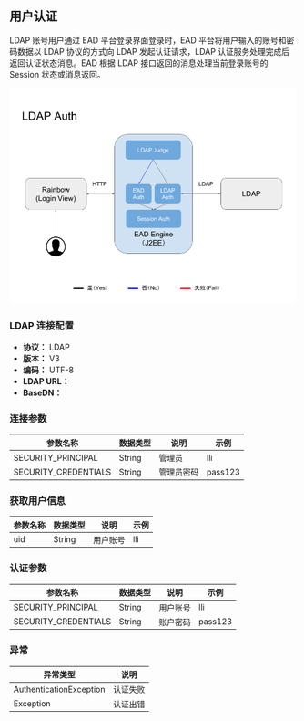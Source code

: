 ## 用户认证

LDAP 账号用户通过 EAD 平台登录界面登录时，EAD 平台将用户输入的账号和密码数据以 LDAP 协议的方式向 LDAP 发起认证请求，LDAP 认证服务处理完成后返回认证状态消息。EAD 根据 LDAP 接口返回的消息处理当前登录账号的 Session 状态或消息返回。

![LDAP 认证](../../images/ldap-auth.png)

### LDAP 连接配置

- **协议：** LDAP
- **版本：** V3
- **编码：** UTF-8
- **LDAP URL：** 
- **BaseDN：** 

### 连接参数

参数名称|数据类型|说明|示例
--|--|--|--
SECURITY_PRINCIPAL|String|管理员|lli
SECURITY_CREDENTIALS|String|管理员密码|pass123

### 获取用户信息

参数名称|数据类型|说明|示例
--|--|--|--
uid|String|用户账号|lli


### 认证参数

参数名称|数据类型|说明|示例
--|--|--|--
SECURITY_PRINCIPAL|String|用户账号|lli
SECURITY_CREDENTIALS|String|账户密码|pass123

### 异常

异常类型|说明
--|--
AuthenticationException|认证失败
Exception|认证出错

